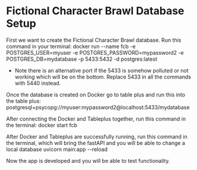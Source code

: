 # Fictional Character Brawl Database Setup

First we want to create the Fictional Character Brawl database. Run this command in your terminal:
docker run --name fcb -e POSTGRES_USER=myuser -e POSTGRES_PASSWORD=mypassword2 -e POSTGRES_DB=mydatabase -p 5433:5432 -d postgres:latest

* Note there is an alternative port if the 5433 is somehow polluted or not working which will be on the bottom. Replace 5433 in all the commands with 5440 instead.

Once the database is created on Docker go to table plus and run this into the table plus:
postgresql+psycopg://myuser:mypassword2@localhost:5433/mydatabase

After connecting the Docker and Tableplus together, run this command in the terminal:
docker start fcb

After Docker and Tableplus are successfully running, run this command in the terminal, which will bring the fastAPI and you will be able to change a local database
uvicorn main:app --reload

Now the app is developed and you will be able to test functionality.
